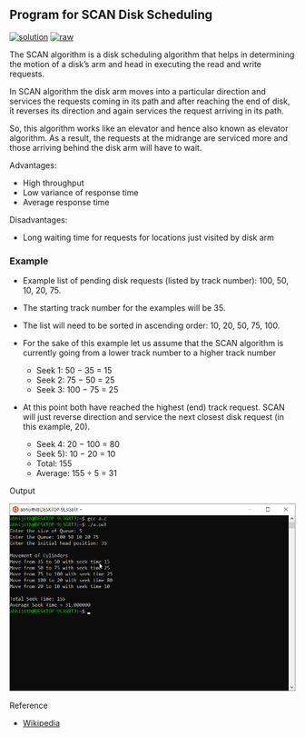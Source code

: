 ## Program for SCAN Disk Scheduling

[![solution](https://img.shields.io/badge/View-Solution-blue.svg?logo=appveyor&longCache=true&style=for-the-badge)](https://github.com/abhijithvijayan/System-Software-lab/blob/master/cycle-3/p_09/pg_09.c)
[![raw](https://img.shields.io/badge/-raw-green.svg?logo=appveyor&longCache=true&style=for-the-badge )](https://github.com/abhijithvijayan/System-Software-lab/raw/master/cycle-3/p_09/pg_09.c)

The SCAN algorithm is a disk scheduling algorithm that helps in determining the motion of a disk’s arm and head in executing the read and write requests.

In SCAN algorithm the disk arm moves into a particular direction and services the requests coming in its path and after reaching the end of disk, it reverses its direction and again services the request arriving in its path.

So, this algorithm works like an elevator and hence also known as elevator algorithm. As a result, the requests at the midrange are serviced more and those arriving behind the disk arm will have to wait.

Advantages:

- High throughput
- Low variance of response time
- Average response time

Disadvantages:

- Long waiting time for requests for locations just visited by disk arm

### Example

- Example list of pending disk requests (listed by track number): 100, 50, 10, 20, 75.
    
- The starting track number for the examples will be 35.
    
- The list will need to be sorted in ascending order: 10, 20, 50, 75, 100.

- For the sake of this example let us assume that the SCAN algorithm is currently going from a lower track number to a higher track number
    - Seek 1: 50 − 35 = 15
    - Seek 2: 75 − 50 = 25
    - Seek 3: 100 − 75 = 25

- At this point both have reached the highest (end) track request. SCAN will just reverse direction and service the next closest disk request (in this example, 20).
    - Seek 4: 20 − 100 = 80
    - Seek 5): 10 − 20 = 10
    - Total: 155
    - Average: 155 ÷ 5 = 31

Output

![output_img](/out_img/p_09_out.png)

Reference

- [Wikipedia](https://en.wikipedia.org/wiki/Elevator_algorithm)